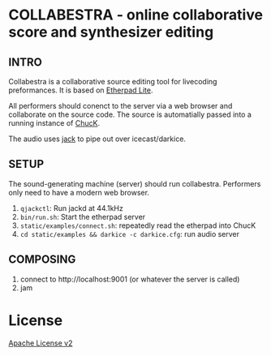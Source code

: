 # COLLABESTRA - online collaborative score and synthesizer editing

## INTRO

Collabestra is a collaborative source editing tool for livecoding
preformances.  It is based on
[Etherpad Lite](https://github.com/Pita/etherpad-lite).

All performers should conenct to the server via a web browser and collaborate
on the source code.  The source is automatially passed into a running instance
of [ChucK](http://chuck.cs.princeton.edu/).

The audio uses [jack](http://jackaudio.org/) to pipe out over icecast/darkice.

## SETUP

The sound-generating machine (server) should run collabestra.  Performers only
need to have a modern web browser.

1. `qjackctl`: Run jackd at 44.1kHz
2. `bin/run.sh`: Start the etherpad server
3. `static/examples/connect.sh`: repeatedly read the etherpad into ChucK
4. `cd static/examples && darkice -c darkice.cfg`: run audio server

## COMPOSING
1. connect to http://localhost:9001 (or whatever the server is called)
2. jam

# License
[Apache License v2](http://www.apache.org/licenses/LICENSE-2.0.html)
